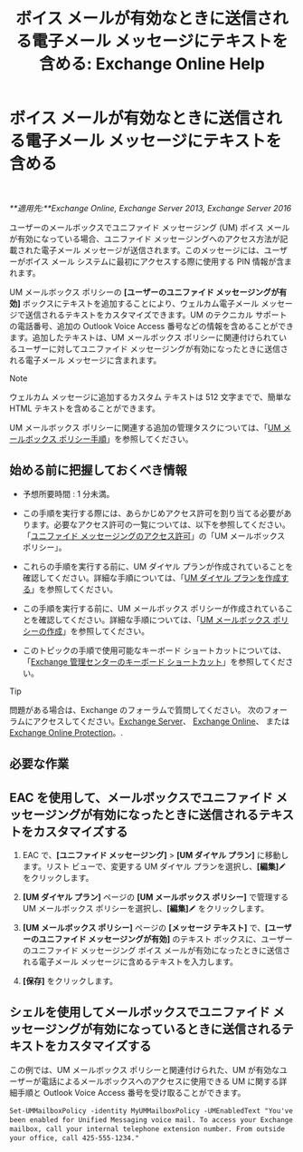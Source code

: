 ﻿---
title: 'ボイス メールが有効なときに送信される電子メール メッセージにテキストを含める: Exchange Online Help'
TOCTitle: ボイス メールが有効なときに送信される電子メール メッセージにテキストを含める
ms:assetid: 3e8292fb-0cdb-445d-8048-a59af7c38d63
ms:mtpsurl: https://technet.microsoft.com/ja-jp/library/Bb201679(v=EXCHG.150)
ms:contentKeyID: 51407520
ms.date: 05/22/2018
mtps_version: v=EXCHG.150
ms.translationtype: HT
---

# ボイス メールが有効なときに送信される電子メール メッセージにテキストを含める

 

_**適用先:**Exchange Online, Exchange Server 2013, Exchange Server 2016_

ユーザーのメールボックスでユニファイド メッセージング (UM) ボイス メールが有効になっている場合、ユニファイド メッセージングへのアクセス方法が記載された電子メール メッセージが送信されます。このメッセージには、ユーザーがボイス メール システムに最初にアクセスする際に使用する PIN 情報が含まれます。

UM メールボックス ポリシーの **\[ユーザーのユニファイド メッセージングが有効\]** ボックスにテキストを追加することにより、ウェルカム電子メール メッセージで送信されるテキストをカスタマイズできます。UM のテクニカル サポートの電話番号、追加の Outlook Voice Access 番号などの情報を含めることができます。追加したテキストは、UM メールボックス ポリシーに関連付けられているユーザーに対してユニファイド メッセージングが有効になったときに送信される電子メール メッセージに含まれます。


> [!NOTE]
> ウェルカム メッセージに追加するカスタム テキストは 512 文字までで、簡単な HTML テキストを含めることができます。



UM メールボックス ポリシーに関連する追加の管理タスクについては、「[UM メールボックス ポリシー手順](um-mailbox-policy-procedures-exchange-2013-help.md)」を参照してください。

## 始める前に把握しておくべき情報

  - 予想所要時間 : 1 分未満。

  - この手順を実行する際には、あらかじめアクセス許可を割り当てる必要があります。必要なアクセス許可の一覧については、以下を参照してください。「[ユニファイド メッセージングのアクセス許可](unified-messaging-permissions-exchange-2013-help.md)」の「UM メールボックス ポリシー」。

  - これらの手順を実行する前に、UM ダイヤル プランが作成されていることを確認してください。詳細な手順については、「[UM ダイヤル プランを作成する](create-a-um-dial-plan-exchange-2013-help.md)」を参照してください。

  - この手順を実行する前に、UM メールボックス ポリシーが作成されていることを確認してください。詳細な手順については、「[UM メールボックス ポリシーの作成](create-a-um-mailbox-policy-exchange-2013-help.md)」を参照してください。

  - このトピックの手順で使用可能なキーボード ショートカットについては、「[Exchange 管理センターのキーボード ショートカット](keyboard-shortcuts-in-the-exchange-admin-center-exchange-online-protection-help.md)」を参照してください。


> [!TIP]
> 問題がある場合は、Exchange のフォーラムで質問してください。 次のフォーラムにアクセスしてください。<A href="https://go.microsoft.com/fwlink/p/?linkid=60612">Exchange Server</A>、 <A href="https://go.microsoft.com/fwlink/p/?linkid=267542">Exchange Online</A>、 または <A href="https://go.microsoft.com/fwlink/p/?linkid=285351">Exchange Online Protection</A>。.



## 必要な作業

## EAC を使用して、メールボックスでユニファイド メッセージングが有効になったときに送信されるテキストをカスタマイズする

1.  EAC で、**\[ユニファイド メッセージング\]** \> **\[UM ダイヤル プラン\]** に移動します。リスト ビューで、変更する UM ダイヤル プランを選択し、**\[編集\]**![編集アイコン](images/Bb124582.6f53ccb2-1f13-4c02-bea0-30690e6ea71d(EXCHG.150).gif "編集アイコン") をクリックします。

2.  **\[UM ダイヤル プラン\]** ページの **\[UM メールボックス ポリシー\]** で管理する UM メールボックス ポリシーを選択し、**\[編集\]**![編集アイコン](images/Bb124582.6f53ccb2-1f13-4c02-bea0-30690e6ea71d(EXCHG.150).gif "編集アイコン") をクリックします。

3.  **\[UM メールボックス ポリシー\]** ページの **\[メッセージ テキスト\]** で、**\[ユーザーのユニファイド メッセージングが有効\]** のテキスト ボックスに、ユーザーのユニファイド メッセージング ボイス メールが有効になったときに送信される電子メール メッセージに含めるテキストを入力します。

4.  **\[保存\]** をクリックします。

## シェルを使用してメールボックスでユニファイド メッセージングが有効になっているときに送信されるテキストをカスタマイズする

この例では、UM メールボックス ポリシーと関連付けられた、UM が有効なユーザーが電話によるメールボックスへのアクセスに使用できる UM に関する詳細手順と Outlook Voice Access 番号を受け取ることができます。

    Set-UMMailboxPolicy -identity MyUMMailboxPolicy -UMEnabledText "You've been enabled for Unified Messaging voice mail. To access your Exchange mailbox, call your internal telephone extension number. From outside your office, call 425-555-1234."

